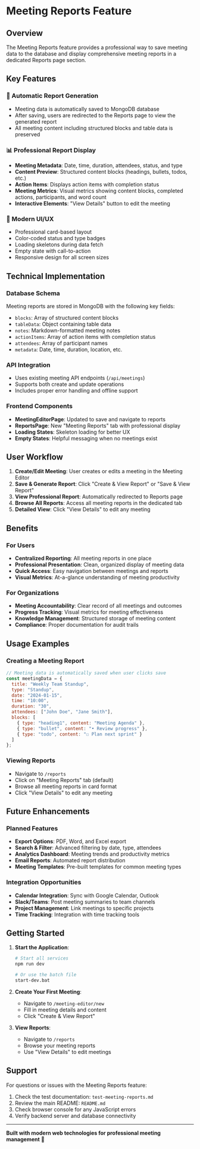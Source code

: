# Meeting Reports Feature

## Overview
The Meeting Reports feature provides a professional way to save meeting data to the database and display comprehensive meeting reports in a dedicated Reports page section.

## Key Features

### 🔄 Automatic Report Generation
- Meeting data is automatically saved to MongoDB database
- After saving, users are redirected to the Reports page to view the generated report
- All meeting content including structured blocks and table data is preserved

### 📊 Professional Report Display
- **Meeting Metadata**: Date, time, duration, attendees, status, and type
- **Content Preview**: Structured content blocks (headings, bullets, todos, etc.)
- **Action Items**: Displays action items with completion status
- **Meeting Metrics**: Visual metrics showing content blocks, completed actions, participants, and word count
- **Interactive Elements**: "View Details" button to edit the meeting

### 🎨 Modern UI/UX
- Professional card-based layout
- Color-coded status and type badges
- Loading skeletons during data fetch
- Empty state with call-to-action
- Responsive design for all screen sizes

## Technical Implementation

### Database Schema
Meeting reports are stored in MongoDB with the following key fields:
- `blocks`: Array of structured content blocks
- `tableData`: Object containing table data
- `notes`: Markdown-formatted meeting notes
- `actionItems`: Array of action items with completion status
- `attendees`: Array of participant names
- `metadata`: Date, time, duration, location, etc.

### API Integration
- Uses existing meeting API endpoints (`/api/meetings`)
- Supports both create and update operations
- Includes proper error handling and offline support

### Frontend Components
- **MeetingEditorPage**: Updated to save and navigate to reports
- **ReportsPage**: New "Meeting Reports" tab with professional display
- **Loading States**: Skeleton loading for better UX
- **Empty States**: Helpful messaging when no meetings exist

## User Workflow

1. **Create/Edit Meeting**: User creates or edits a meeting in the Meeting Editor
2. **Save & Generate Report**: Click "Create & View Report" or "Save & View Report"
3. **View Professional Report**: Automatically redirected to Reports page
4. **Browse All Reports**: Access all meeting reports in the dedicated tab
5. **Detailed View**: Click "View Details" to edit any meeting

## Benefits

### For Users
- **Centralized Reporting**: All meeting reports in one place
- **Professional Presentation**: Clean, organized display of meeting data
- **Quick Access**: Easy navigation between meetings and reports
- **Visual Metrics**: At-a-glance understanding of meeting productivity

### For Organizations
- **Meeting Accountability**: Clear record of all meetings and outcomes
- **Progress Tracking**: Visual metrics for meeting effectiveness
- **Knowledge Management**: Structured storage of meeting content
- **Compliance**: Proper documentation for audit trails

## Usage Examples

### Creating a Meeting Report
```javascript
// Meeting data is automatically saved when user clicks save
const meetingData = {
  title: "Weekly Team Standup",
  type: "Standup",
  date: "2024-01-15",
  time: "10:00",
  duration: "30",
  attendees: ["John Doe", "Jane Smith"],
  blocks: [
    { type: "heading1", content: "Meeting Agenda" },
    { type: "bullet", content: "• Review progress" },
    { type: "todo", content: "☐ Plan next sprint" }
  ]
};
```

### Viewing Reports
- Navigate to `/reports`
- Click on "Meeting Reports" tab (default)
- Browse all meeting reports in card format
- Click "View Details" to edit any meeting

## Future Enhancements

### Planned Features
- **Export Options**: PDF, Word, and Excel export
- **Search & Filter**: Advanced filtering by date, type, attendees
- **Analytics Dashboard**: Meeting trends and productivity metrics
- **Email Reports**: Automated report distribution
- **Meeting Templates**: Pre-built templates for common meeting types

### Integration Opportunities
- **Calendar Integration**: Sync with Google Calendar, Outlook
- **Slack/Teams**: Post meeting summaries to team channels
- **Project Management**: Link meetings to specific projects
- **Time Tracking**: Integration with time tracking tools

## Getting Started

1. **Start the Application**:
   ```bash
   # Start all services
   npm run dev
   
   # Or use the batch file
   start-dev.bat
   ```

2. **Create Your First Meeting**:
   - Navigate to `/meeting-editor/new`
   - Fill in meeting details and content
   - Click "Create & View Report"

3. **View Reports**:
   - Navigate to `/reports`
   - Browse your meeting reports
   - Use "View Details" to edit meetings

## Support

For questions or issues with the Meeting Reports feature:
1. Check the test documentation: `test-meeting-reports.md`
2. Review the main README: `README.md`
3. Check browser console for any JavaScript errors
4. Verify backend server and database connectivity

---

**Built with modern web technologies for professional meeting management** 🚀